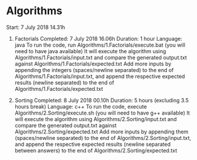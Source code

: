 # Algorithms

Start: 7 July 2018 14.31h

1. Factorials
Completed: 7 July 2018 16.06h
Duration: 1 hour
Language: java
To run the code, run Algorithms/1.Factorials/execute.bat (you will need to have java available)
It will execute the algorithm using Algorithms/1.Factorials/input.txt and compare the generated output.txt against Algorithms/1.Factorials/expected.txt
Add more inputs by appending the integers (spaces/newline separated) to the end of Algorithms/1.Factorials/input.txt, and append the respective expected results (newline separated) to the end of Algorithms/1.Factorials/expected.txt

2. Sorting
Completed: 8 July 2018 00.10h
Duration: 5 hours (excluding 3.5 hours break)
Language: c++
To run the code, execute Algorithms/2.Sorting/execute.sh (you will need to have g++ available)
It will execute the algorithm using Algorithms/2.Sorting/input.txt and compare the generated output.txt against Algorithms/2.Sorting/expected.txt
Add more inputs by appending them (spaces/newline separated) to the end of Algorithms/2.Sorting/input.txt, and append the respective expected results (newline separated between answers) to the end of Algorithms/2.Sorting/expected.txt